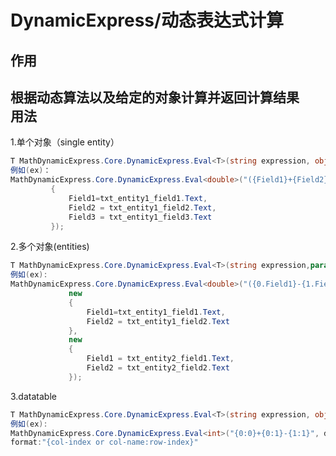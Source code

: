 DynamicExpress/动态表达式计算
==============

 作用
 -------------------------------------------
 根据动态算法以及给定的对象计算并返回计算结果
 <br>
 用法
 -------------------------------------------
  1.单个对象（single entity）
   ```C#
 T MathDynamicExpress.Core.DynamicExpress.Eval<T>(string expression, object entity)
 例如(ex)：
 MathDynamicExpress.Core.DynamicExpress.Eval<double>("({Field1}+{Field2})*{Field3}", new
            {
                Field1=txt_entity1_field1.Text,
                Field2 = txt_entity1_field2.Text,
                Field3 = txt_entity1_field3.Text
            });
```
  2.多个对象(entities)
   ```C#
   T MathDynamicExpress.Core.DynamicExpress.Eval<T>(string expression,params object[] entity)
   例如(ex):
   MathDynamicExpress.Core.DynamicExpress.Eval<double>("({0.Field1}-{1.Field1})+{1.Field2}*{0.Field2}", 
                new
                {
                    Field1=txt_entity1_field1.Text,
                    Field2 = txt_entity1_field2.Text
                }, 
                new
                {
                    Field1 = txt_entity2_field1.Text,
                    Field2 = txt_entity2_field2.Text
                });
   ```
  3.datatable
  ```C#
  T MathDynamicExpress.Core.DynamicExpress.Eval<T>(string expression, object entity)
  例如(ex):
  MathDynamicExpress.Core.DynamicExpress.Eval<int>("{0:0}+{0:1}-{1:1}", datatable1);
  format:"{col-index or col-name:row-index}"
  ```
